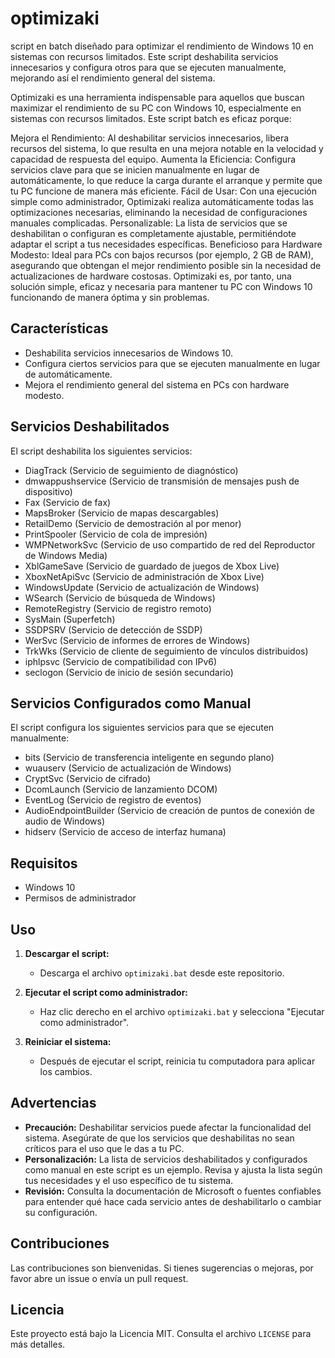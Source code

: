 # optimizaki
script en batch diseñado para optimizar el rendimiento de Windows 10 en sistemas con recursos limitados. Este script deshabilita servicios innecesarios y configura otros para que se ejecuten manualmente, mejorando así el rendimiento general del sistema.

Optimizaki es una herramienta indispensable para aquellos que buscan maximizar el rendimiento de su PC con Windows 10, especialmente en sistemas con recursos limitados. Este script batch es eficaz porque:

Mejora el Rendimiento: Al deshabilitar servicios innecesarios, libera recursos del sistema, lo que resulta en una mejora notable en la velocidad y capacidad de respuesta del equipo.
Aumenta la Eficiencia: Configura servicios clave para que se inicien manualmente en lugar de automáticamente, lo que reduce la carga durante el arranque y permite que tu PC funcione de manera más eficiente.
Fácil de Usar: Con una ejecución simple como administrador, Optimizaki realiza automáticamente todas las optimizaciones necesarias, eliminando la necesidad de configuraciones manuales complicadas.
Personalizable: La lista de servicios que se deshabilitan o configuran es completamente ajustable, permitiéndote adaptar el script a tus necesidades específicas.
Beneficioso para Hardware Modesto: Ideal para PCs con bajos recursos (por ejemplo, 2 GB de RAM), asegurando que obtengan el mejor rendimiento posible sin la necesidad de actualizaciones de hardware costosas.
Optimizaki es, por tanto, una solución simple, eficaz y necesaria para mantener tu PC con Windows 10 funcionando de manera óptima y sin problemas.

## Características

- Deshabilita servicios innecesarios de Windows 10.
- Configura ciertos servicios para que se ejecuten manualmente en lugar de automáticamente.
- Mejora el rendimiento general del sistema en PCs con hardware modesto.

## Servicios Deshabilitados

El script deshabilita los siguientes servicios:

- DiagTrack (Servicio de seguimiento de diagnóstico)
- dmwappushservice (Servicio de transmisión de mensajes push de dispositivo)
- Fax (Servicio de fax)
- MapsBroker (Servicio de mapas descargables)
- RetailDemo (Servicio de demostración al por menor)
- PrintSpooler (Servicio de cola de impresión)
- WMPNetworkSvc (Servicio de uso compartido de red del Reproductor de Windows Media)
- XblGameSave (Servicio de guardado de juegos de Xbox Live)
- XboxNetApiSvc (Servicio de administración de Xbox Live)
- WindowsUpdate (Servicio de actualización de Windows)
- WSearch (Servicio de búsqueda de Windows)
- RemoteRegistry (Servicio de registro remoto)
- SysMain (Superfetch)
- SSDPSRV (Servicio de detección de SSDP)
- WerSvc (Servicio de informes de errores de Windows)
- TrkWks (Servicio de cliente de seguimiento de vínculos distribuidos)
- iphlpsvc (Servicio de compatibilidad con IPv6)
- seclogon (Servicio de inicio de sesión secundario)

## Servicios Configurados como Manual

El script configura los siguientes servicios para que se ejecuten manualmente:

- bits (Servicio de transferencia inteligente en segundo plano)
- wuauserv (Servicio de actualización de Windows)
- CryptSvc (Servicio de cifrado)
- DcomLaunch (Servicio de lanzamiento DCOM)
- EventLog (Servicio de registro de eventos)
- AudioEndpointBuilder (Servicio de creación de puntos de conexión de audio de Windows)
- hidserv (Servicio de acceso de interfaz humana)

## Requisitos

- Windows 10
- Permisos de administrador

## Uso

1. **Descargar el script:**
   - Descarga el archivo `optimizaki.bat` desde este repositorio.

2. **Ejecutar el script como administrador:**
   - Haz clic derecho en el archivo `optimizaki.bat` y selecciona "Ejecutar como administrador".

3. **Reiniciar el sistema:**
   - Después de ejecutar el script, reinicia tu computadora para aplicar los cambios.

## Advertencias

- **Precaución:** Deshabilitar servicios puede afectar la funcionalidad del sistema. Asegúrate de que los servicios que deshabilitas no sean críticos para el uso que le das a tu PC.
- **Personalización:** La lista de servicios deshabilitados y configurados como manual en este script es un ejemplo. Revisa y ajusta la lista según tus necesidades y el uso específico de tu sistema.
- **Revisión:** Consulta la documentación de Microsoft o fuentes confiables para entender qué hace cada servicio antes de deshabilitarlo o cambiar su configuración.

## Contribuciones

Las contribuciones son bienvenidas. Si tienes sugerencias o mejoras, por favor abre un issue o envía un pull request.

## Licencia

Este proyecto está bajo la Licencia MIT. Consulta el archivo `LICENSE` para más detalles.
